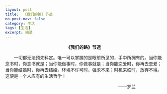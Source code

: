 ```yaml
---
layout: post
title:  《我们的路》节选
no-post-nav: false
category: 生活
tags: [生活]
excerpt: 摘录
---
```


**<center>《我们的路》节选</center>**

&emsp;&emsp;一切都无法预先料定。唯一可以掌握的是眼前所见的，手中所拥有的。当你能念书时，你念书就是；当你能做事时，你做事就是；当你能恋爱时，你再去恋爱；当你能结婚时，你再去结婚。环境不许可时，强求不来；时机来临时，放弃不得。这便是一个人应有的生活哲学！  

&emsp;&emsp;&emsp;&emsp;&emsp;&emsp;&emsp;&emsp;&emsp;&emsp;&emsp;&emsp;&emsp;&emsp;&emsp;&emsp;&emsp;&emsp;&emsp;&emsp;&emsp;&emsp;&emsp;&emsp;&emsp;&emsp;——罗兰